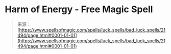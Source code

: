 <!--yml
category: 未分类
date: 2024-06-12 19:05:02
-->

# Harm of Energy - Free Magic Spell

> 来源：[https://www.spellsofmagic.com/spells/luck_spells/bad_luck_spells/21494/page.html#0001-01-01](https://www.spellsofmagic.com/spells/luck_spells/bad_luck_spells/21494/page.html#0001-01-01)